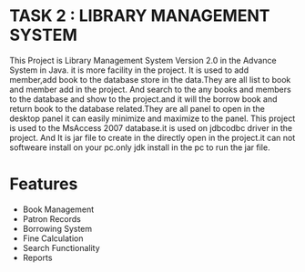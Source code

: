 # TASK 2 : LIBRARY MANAGEMENT SYSTEM
This Project is Library Management System Version 2.0 in the Advance System in Java. it is more facility in the project.
It is used to add member,add book to the database store in the data.They are all list to book and member add in the project.
And search to the any books and members to the database and show to the project.and it will the borrow book and return book
to the database related.They are all panel to open in the desktop panel it can easily minimize and maximize to the panel.
This project is used to the MsAccess 2007 database.it is used on jdbcodbc driver in the project.
And It is jar file to create in the directly open in the project.it can not softweare install on your pc.only jdk install
in the pc to run the jar file.

# Features
- Book Management
- Patron Records
- Borrowing System
- Fine Calculation
- Search Functionality
- Reports
